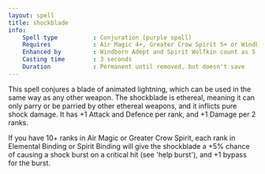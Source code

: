 ```yaml
---
layout: spell
title: shockblade
info:
    Spell type          : Conjuration (purple spell)
    Requires            : Air Magic 4+, Greater Crow Spirit 5+ or Windborn Adept
    Enhanced by         : Windborn Adept and Spirit Wolfkin count as 5 ranks
    Casting time        : 3 seconds
    Duration            : Permanent until removed, but doesn't save
---
```


This spell conjures a blade of animated lightning, which can be used in the 
same way as any other weapon.  The shockblade is ethereal, meaning it can only
parry or be parried by other ethereal weapons, and it inflicts pure shock 
damage.  It has +1 Attack and Defence per rank, and +1 Damage per 2 ranks.

If you have 10+ ranks in Air Magic or Greater Crow Spirit, each rank in 
Elemental Binding or Spirit Binding will give the shockblade a +5% chance of 
causing a shock burst on a critical hit (see 'help burst'), and +1 bypass for 
the burst.

